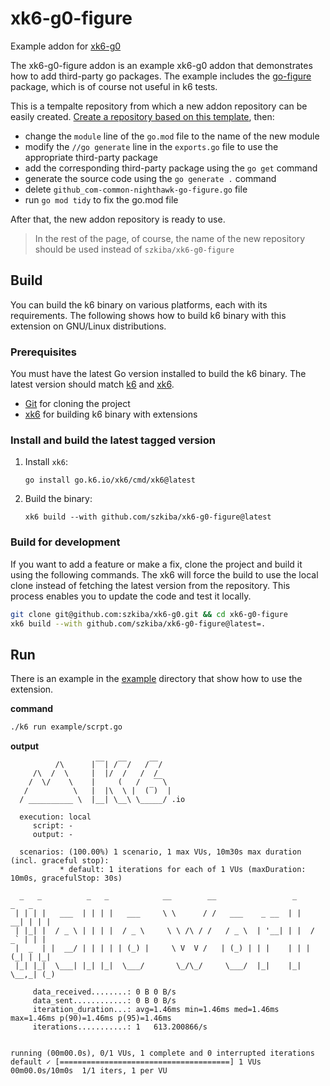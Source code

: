 # xk6-g0-figure

Example addon for [xk6-g0](https://github.com/szkiba/xk6-g0)

The xk6-g0-figure addon is an example xk6-g0 addon that demonstrates how to add third-party go packages. The example includes the [go-figure](github.com/common-nighthawk/go-figure) package, which is of course not useful in k6 tests.

This is a tempalte repository from which a new addon repository can be easily created. [Create a repository based on this template](https://github.com/szkiba/xk6-g0-figure/generate), then:
 - change the `module` line of the `go.mod` file to the name of the new module
 - modify the `//go generate` line in the `exports.go` file to use the appropriate third-party package
 - add the corresponding third-party package using the `go get` command
 - generate the source code using the `go generate .` command
 - delete `github_com-common-nighthawk-go-figure.go` file
 - run `go mod tidy` to fix the go.mod file

After that, the new addon repository is ready to use.

> In the rest of the page, of course, the name of the new repository should be used instead of `szkiba/xk6-g0-figure`

## Build

You can build the k6 binary on various platforms, each with its requirements. The following shows how to build k6 binary with this extension on GNU/Linux distributions.

### Prerequisites

You must have the latest Go version installed to build the k6 binary. The latest version should match [k6](https://github.com/grafana/k6#build-from-source) and [xk6](https://github.com/grafana/xk6#requirements).

- [Git](https://git-scm.com/) for cloning the project
- [xk6](https://github.com/grafana/xk6) for building k6 binary with extensions

### Install and build the latest tagged version

1. Install `xk6`:

   ```shell
   go install go.k6.io/xk6/cmd/xk6@latest
   ```

2. Build the binary:

   ```shell
   xk6 build --with github.com/szkiba/xk6-g0-figure@latest
   ```

### Build for development

If you want to add a feature or make a fix, clone the project and build it using the following commands. The xk6 will force the build to use the local clone instead of fetching the latest version from the repository. This process enables you to update the code and test it locally.

```bash
git clone git@github.com:szkiba/xk6-g0.git && cd xk6-g0-figure
xk6 build --with github.com/szkiba/xk6-g0-figure@latest=.
```

## Run

There is an example in the [example](https://github.com/szkiba/xk6-g0-figure/tree/master/example) directory that show how to use the extension.

**command**
```bash
./k6 run example/scrpt.go
```

**output**
```plain
          /\      |‾‾| /‾‾/   /‾‾/   
     /\  /  \     |  |/  /   /  /    
    /  \/    \    |     (   /   ‾‾\  
   /          \   |  |\  \ |  (‾)  | 
  / __________ \  |__| \__\ \_____/ .io

  execution: local
     script: -
     output: -

  scenarios: (100.00%) 1 scenario, 1 max VUs, 10m30s max duration (incl. graceful stop):
           * default: 1 iterations for each of 1 VUs (maxDuration: 10m0s, gracefulStop: 30s)

  _   _          _   _            __        __                 _       _   _
 | | | |   ___  | | | |   ___     \ \      / /   ___    _ __  | |   __| | | |
 | |_| |  / _ \ | | | |  / _ \     \ \ /\ / /   / _ \  | '__| | |  / _` | | |
 |  _  | |  __/ | | | | | (_) |     \ V  V /   | (_) | | |    | | | (_| | |_|
 |_| |_|  \___| |_| |_|  \___/       \_/\_/     \___/  |_|    |_|  \__,_| (_)

     data_received........: 0 B 0 B/s
     data_sent............: 0 B 0 B/s
     iteration_duration...: avg=1.46ms min=1.46ms med=1.46ms max=1.46ms p(90)=1.46ms p(95)=1.46ms
     iterations...........: 1   613.200866/s


running (00m00.0s), 0/1 VUs, 1 complete and 0 interrupted iterations
default ✓ [======================================] 1 VUs  00m00.0s/10m0s  1/1 iters, 1 per VU
```
